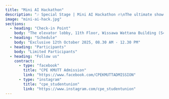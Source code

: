 ```yaml
---
title: "Mini AI Hackathon"
description: "🎶 Special Stage | Mini AI Hackathon 🔥\nThe ultimate showdown!\nPut your Artificial Intelligence (AI) knowledge\nto the test with challenging and practical problems 🚀\nLimited spots available! And a cash prize awaits the winner 💵\n✍️ Registration : 1 - 7 October 2025 👇\nIG: cpe_studentunion และ FB: องค์กรนักศึกษาวิศวกรรมคอมพิวเตอร์ (KMUTT)"
image: "mini-ai-hack.jpg"
sections:
  - heading: "Check-in Point"
    body: "The elevator lobby, 11th Floor, Wissawa Wattana Building (S4)"
  - heading: "Schedule"
    body: "Exclusive 12th October 2025, 08.30 AM - 12.30 PM"
  - heading: "Participants"
    body: "Limited Participants"
  - heading: "Follow us"
    contract:
      - type: "facebook"
        title: "CPE KMUTT Admission"
        link: "https://www.facebook.com/CPEKMUTTADMISSION"
      - type: "instagram"
        title: "cpe_studentunion"
        link: "https://www.instagram.com/cpe_studentunion"
---
```

